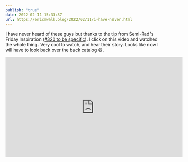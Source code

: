 ```yaml
---
publish: "true"
date: 2022-02-11 15:33:37
url: https://ericmwalk.blog/2022/02/11/i-have-never.html
---
```

I have never heard of these guys but thanks to the tip from Semi-Rad's Friday Inspiration ([#320 to be specific](https://semi-rad.com/2022/02/friday-inspiration-320/)). I click on this video and watched the whole thing. Very cool to watch, and hear their story. Looks like now I will have to look back over the back catalog 😄.

<iframe width="560" height="315" src="https://www.youtube.com/embed/IWIl_jaOQkM" title="YouTube video player" frameborder="0" allow="accelerometer; autoplay; clipboard-write; encrypted-media; gyroscope; picture-in-picture" allowfullscreen></iframe>
